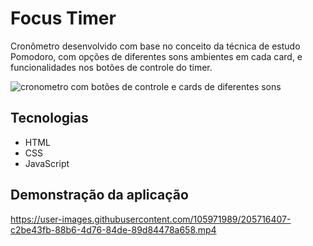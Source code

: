 # Focus Timer
Cronômetro desenvolvido com base no conceito da técnica de estudo Pomodoro, com opções de diferentes sons ambientes em cada card, e funcionalidades nos botões de controle do timer.

![cronometro com botões de controle e cards de diferentes sons](https://user-images.githubusercontent.com/105971989/205718833-3531eae9-4e8c-433a-a7f4-62cc6b3bbb23.png)

## Tecnologias 
- HTML
- CSS
- JavaScript

## Demonstração da aplicação

https://user-images.githubusercontent.com/105971989/205716407-c2be43fb-88b6-4d76-84de-89d84478a658.mp4
